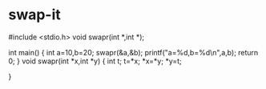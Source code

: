 # swap-it
#include <stdio.h>
void swapr(int *,int *);

int main()
{
int a=10,b=20;
 swapr(&a,&b);
printf("a=%d,b=%d\n",a,b);
return 0;
}
void swapr(int *x,int *y)
{
    int t;
    t=*x;
    *x=*y;
    *y=t;

}
